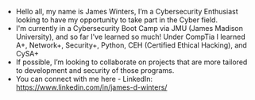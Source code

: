 - Hello all, my name is James Winters, I’m a Cybersecurity Enthusiast looking to have my opportunity to take part in the Cyber field.
- I'm currently in a Cybersecurity Boot Camp via JMU (James Madison University), and so far I've learned so much! Under CompTia I learned A+, Network+, Security+, Python, CEH (Certified Ethical Hacking), and CySA+
- If possible, I’m looking to collaborate on projects that are more tailored to development and security of those programs.
- You can connect with me here - LinkedIn: https://www.linkedin.com/in/james-d-winters/

<!---
jwinters35/jwinters35 is a ✨ special ✨ repository because its `README.md` (this file) appears on your GitHub profile.
You can click the Preview link to take a look at your changes.
--->
